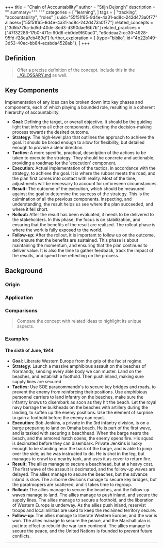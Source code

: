 +++
title = "Chain of Accountability"
author = "Stijn Dejongh"
description = ""
summary="""
"""
categories = [
    "learning",
]
tags = [
    "tracking", "accountability", "roles"
]
uuid="55f51f65-9d4e-4a31-ad8c-242d473a0f77"
aliases=["55f51f65-9d4e-4a31-ad8c-242d473a0f77"]
related_concepts = ["3d5b775a-bd5d-40de-8ed3-d390dae16b7b"]
related_practices = ["47f32286-17b0-471e-90d6-eb0de9f60ac0", "e6cdeaa2-cc30-4928-95fd-f28ea7cb489d"]
further_exploration = [
  {type="biblio", id="4b22b149-3d53-40ec-bb84-ecabda4528ab"},
]
+++

## Definition

> Offer a precise definition of the concept.
> Include this in the [../GLOSSARY.md](glossary) as well.

## Key Components

Implementation of any idea can be broken down into key phases and components, each of which playing a bounded role, resulting in a coherent 
hierarchy of accountability.

* **Goal:** Defining the target, or overall objective. It should be the guiding light that informs all other components, directing the 
  decision-making process towards the desired outcome.
* **Strategy:** The high-level plan that outlines the approach to achieve the goal. It should be broad enough to allow for flexibility, 
  but detailed enough to provide a clear direction.
* **Tactics:** A more specific, practical, description of the actions to be taken to execute the strategy. They should be concrete and actionable, 
  providing a roadmap for the 'execution' component.
* **Execution:** Actual implementation of the tactics, in accordance with the strategy, to achieve the goal. It is where the rubber meets the road, 
  and the plan first comes into contact with reality. Most of the time, adjustments will be necessary to account for unforeseen circumstances.
* **Result:** The outcome of the execution, which should be measured against the goal to determine the success of the strategy. This is the 
  culmination of all the previous components. Inspecting, and understanding, the result helps us see where the plan succeeded, and where it fell 
  short.
* **Rollout:** After the result has been evaluated, it needs to be delivered to the stakeholders. In this phase, the focus is on stabilization, 
  and ensuring that the benefits of the result are realized. The rollout phase is where the work is fully exposed to the world. 
* **Follow-up:** After the rollout, it is important to follow up on the outcome, and ensure that the benefits are sustained. This phase is about 
  maintaining the momentum, and ensuring that the plan continues to deliver value. It is also the time to gather feedback, track the impact of 
  the results, and spend time reflecting on the process.

## Background

### Origin

### Application

### Comparisons

> Compare the concept with related ideas to highlight its unique aspects.

### Examples

#### The sixth of June, 1944

* **Goal:** Liberate Western Europe from the grip of the facist regime.
* **Strategy:** Launch a massive amphibious assault on the beaches of Normandy, sending every able body we can muster. Land on the beaches, and 
  establish a foothold. Then push inland, making sure supply lines are secured. 
* **Tactics:** Use SOE paracommando's to secure key bridges and roads, to prevent the enemy from reinforcing their positions. Use amphibious 
  personnel carriers to land infantry on the beaches, make sure the infantry knows to disembark as soon as they hit the beach. Let the royal 
  navy barrage the bulkheads on the beaches with artillery during the landing, to soften up the enemy positions. Use the element of surprise to gain a foothold before the enemy can react.
* **Execution:** Bob Jenkins, a private in the 3rd infantry division, is on a barge preparing to land on Omaha beach. He is part of the first 
  wave, and is tasked with securing a beachhead. When the barge nears the beach, and the armored hatch opens, the enemy opens fire. His squad is 
  decimated before they can disembark. Private Jenkins is lucky enough to be standing near the back of the barge, and is able to jump over the 
  side; as he was instructed to do. He is shot in the leg, but manages to crawl to a nearby tank, and uses it as cover to return fire. 
* **Result:** The allies manage to secure a beachhead, but at a heavy cost. The first wave of the assault is decimated, and the follow-up waves 
  are delayed. The allies manage to secure the beaches, but the advance inland is slow. The airborne divisions manage to secure key bridges, 
  but the paratroopers are scattered, and it takes time to regroup.
* **Rollout:** The allies manage to secure the beaches, and the follow-up waves manage to land. The allies manage to push inland, and secure 
  the supply lines. The allies manage to secure a foothold, and the liberation of Western Europe is underway. As the allies push inland, 
  reservist troops and local militias are used to keep the reclaimed territory secure.
* **Follow-up:** The allies manage to liberate Western Europe, and the war is won. The allies manage to secure the peace, and the Marshall plan 
  is put into effect to rebuild the war-torn continent. The allies manage to secure the peace, and the United Nations is founded to prevent 
  future conflicts.

---


